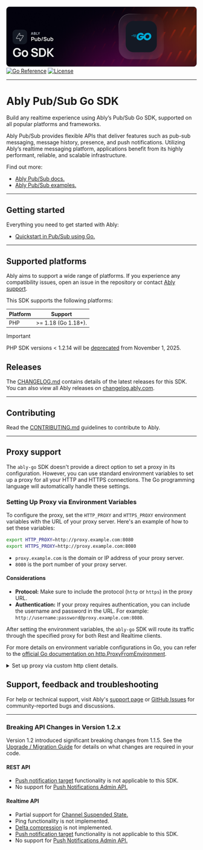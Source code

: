 ![Ably Pub/Sub Go Header](/image/goSDK-github.png)
[![Go Reference](https://pkg.go.dev/badge/github.com/ably/ably-go/ably.svg)](https://pkg.go.dev/github.com/ably/ably-go/ably)
[![License](https://badgen.net/github/license/ably/ably-go)](https://github.com/ably/ably-go/blob/main/LICENSE)


---

# Ably Pub/Sub Go SDK

Build any realtime experience using Ably’s Pub/Sub Go SDK, supported on all popular platforms and frameworks.

Ably Pub/Sub provides flexible APIs that deliver features such as pub-sub messaging, message history, presence, and push notifications. Utilizing Ably’s realtime messaging platform, applications benefit from its highly performant, reliable, and scalable infrastructure.

Find out more:

* [Ably Pub/Sub docs.](https://ably.com/docs/basics)
* [Ably Pub/Sub examples.](https://ably.com/examples?product=pubsub)

---

## Getting started

Everything you need to get started with Ably:

- [Quickstart in Pub/Sub using Go.](https://ably.com/docs/getting-started/quickstart?lang=go)

---

## Supported platforms

Ably aims to support a wide range of platforms. If you experience any compatibility issues, open an issue in the repository or contact [Ably support](https://ably.com/support).

This SDK supports the following platforms:

| Platform | Support |
|----------|---------|
| PHP      | >= 1.18 (Go 1.18+). |

> [!IMPORTANT]
> PHP SDK versions < 1.2.14 will be [deprecated](https://ably.com/docs/platform/deprecate/protocol-v1) from November 1, 2025.

## Releases

The [CHANGELOG.md](/ably/ably-go/blob/main/CONTRIBUTING.md) contains details of the latest releases for this SDK. You can also view all Ably releases on [changelog.ably.com](https://changelog.ably.com).

---

## Contributing

Read the [CONTRIBUTING.md](./CONTRIBUTING.md) guidelines to contribute to Ably.

---

## Proxy support
The `ably-go` SDK doesn't provide a direct option to set a proxy in its configuration. However, you can use standard environment variables to set up a proxy for all your HTTP and HTTPS connections. The Go programming language will automatically handle these settings.

### Setting Up Proxy via Environment Variables

To configure the proxy, set the `HTTP_PROXY` and `HTTPS_PROXY` environment variables with the URL of your proxy server. Here's an example of how to set these variables:

```bash
export HTTP_PROXY=http://proxy.example.com:8080
export HTTPS_PROXY=http://proxy.example.com:8080
```

- `proxy.example.com` is the domain or IP address of your proxy server.
- `8080` is the port number of your proxy server.

#### Considerations
- **Protocol:** Make sure to include the protocol (`http` or `https`) in the proxy URL.
- **Authentication:** If your proxy requires authentication, you can include the username and password in the URL. For example: `http://username:password@proxy.example.com:8080`.

After setting the environment variables, the `ably-go` SDK will route its traffic through the specified proxy for both Rest and Realtime clients.

For more details on environment variable configurations in Go, you can refer to the [official Go documentation on http.ProxyFromEnvironment](https://golang.org/pkg/net/http/#ProxyFromEnvironment).

</details>


<details>
<summary>Set up proxy via custom http client details.</summary>


For Rest client, you can also set proxy by providing custom http client option `ably.WithHTTPClient`:

```go
ably.WithHTTPClient(&http.Client{
        Transport: &http.Transport{
                Proxy:        proxy // custom proxy implementation
        },
})
```

**Important Note** - Connection reliability is totally dependent on health of proxy server and ably will not be responsible for errors introduced by proxy server.

</details>


## Support, feedback and troubleshooting

For help or technical support, visit Ably's [support page](https://ably.com/support) or [GitHub Issues](https://github.com/ably/ably-go/issues) for community-reported bugs and discussions.

---

### Breaking API Changes in Version 1.2.x

Version 1.2 introduced significant breaking changes from 1.1.5. See the [Upgrade / Migration Guide](UPDATING.md) for details on what changes are required in your code.

#### REST API

- [Push notification target](https://ably.com/docs/account/app/notifications#push-notification-target) functionality is not applicable to this SDK.
- No support for [Push Notifications Admin API.](https://ably.com/docs/api/rest-sdk/push-admin)

#### Realtime API

- Partial support for [Channel Suspended State.](https://github.com/ably/ably-go/issues/568)
- Ping functionality is not implemented.
- [Delta compression](https://ably.com/docs/channels/options/deltas) is not implemented.
- [Push notification target](https://ably.com/docs/account/app/notifications#push-notification-target) functionality is not applicable to this SDK.
- No support for [Push Notifications Admin API.](https://ably.com/docs/api/realtime-sdk/push-admin)